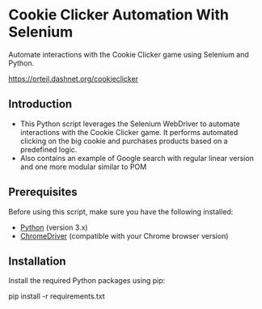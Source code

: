 # Cookie Clicker Automation With Selenium

Automate interactions with the Cookie Clicker game using Selenium and Python.

https://orteil.dashnet.org/cookieclicker


## Introduction

- This Python script leverages the Selenium WebDriver to automate interactions with the Cookie Clicker game. It performs automated clicking on the big cookie and purchases products based on a predefined logic.
- Also contains an example of Google search with regular linear version and one more modular similar to POM

## Prerequisites

Before using this script, make sure you have the following installed:

- [Python](https://www.python.org/downloads/) (version 3.x)
- [ChromeDriver](https://sites.google.com/chromium.org/driver/) (compatible with your Chrome browser version)

## Installation

Install the required Python packages using pip:

pip install -r requirements.txt




